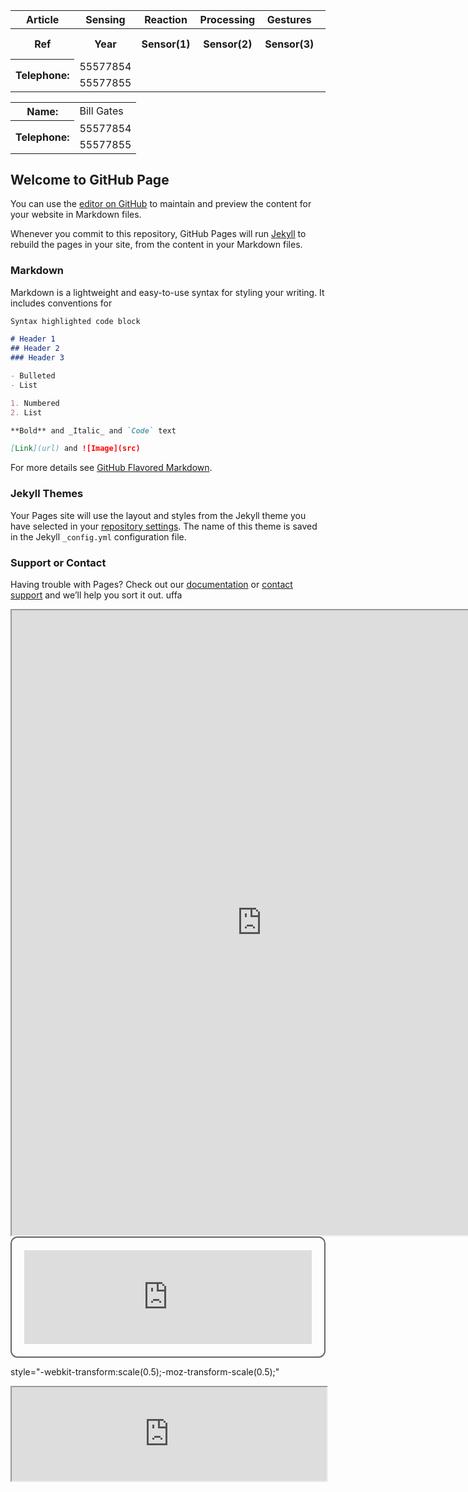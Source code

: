 <table style="width:100%">
  <tr>
    <th columnspan="2">Article</th>
    <th columnspan="3">Sensing</th>
    <th columnspan="1">Reaction</th>
    <th columnspan="2">Processing</th>
    <th columnspan="5">Gestures</th>
  </tr>
    
  <tr>
    <th>Ref</th>
    <th>Year</th>
    <th>Sensor(1)</th>
    <th>Sensor(2)</th>
    <th>Sensor(3)</th>
    <th></th>
    <th>Problem</th>
    <th>User Defined</th>
    <th>Size</th>
    <th>Effect</th>
    <th>Focus</th>
    <th>Spatial</th>
  </tr>
  <tr>
    <th rowspan="2">Telephone:</th>
    <td>55577854</td>
  </tr>
  <tr>
    <td>55577855</td>
  </tr>
</table>


<table style="width:100%">
  <tr>
    <th>Name:</th>
    <td>Bill Gates</td>
  </tr>
  <tr>
    <th rowspan="2">Telephone:</th>
    <td>55577854</td>
  </tr>
  <tr>
    <td>55577855</td>
  </tr>
</table>


## Welcome to GitHub Page

You can use the [editor on GitHub](https://github.com/ACarfi/GesturalInteractionSurvey/edit/master/index.md) to maintain and preview the content for your website in Markdown files.

Whenever you commit to this repository, GitHub Pages will run [Jekyll](https://jekyllrb.com/) to rebuild the pages in your site, from the content in your Markdown files.

### Markdown

Markdown is a lightweight and easy-to-use syntax for styling your writing. It includes conventions for

```markdown
Syntax highlighted code block

# Header 1
## Header 2
### Header 3

- Bulleted
- List

1. Numbered
2. List

**Bold** and _Italic_ and `Code` text

[Link](url) and ![Image](src)
```

For more details see [GitHub Flavored Markdown](https://guides.github.com/features/mastering-markdown/).

### Jekyll Themes

Your Pages site will use the layout and styles from the Jekyll theme you have selected in your [repository settings](https://github.com/ACarfi/GesturalInteractionSurvey/settings). The name of this theme is saved in the Jekyll `_config.yml` configuration file.

### Support or Contact

Having trouble with Pages? Check out our [documentation](https://help.github.com/categories/github-pages-basics/) or [contact support](https://github.com/contact) and we’ll help you sort it out.
uffa
<iframe src="https://docs.google.com/spreadsheets/d/e/2PACX-1vTJar69jP8wZutbZfNQDADHKzcNvaL3X-m3k8Q8l4QiDlx-shkRMAao35zD_-roTRwETO2--YhW2NRn/pubhtml?gid=0&amp;single=true&amp;widget=true&amp;headers=false" height="1000" width="800"></iframe>

<div style="border:2px solid #666; border-radius:11px; padding:20px;">

<iframe id="form-iframe" src="https://docs.google.com/spreadsheets/d/e/2PACX-1vTJar69jP8wZutbZfNQDADHKzcNvaL3X-m3k8Q8l4QiDlx-shkRMAao35zD_-roTRwETO2--YhW2NRn/pubhtml?gid=0&amp;single=true&amp;widget=true&amp;headers=false" style="margin:0; width:100%; height:150px; border:none; overflow:hidden;" scrolling="no" onload="AdjustIframeHeightOnLoad()"></iframe>

<script type="text/javascript">
function AdjustIframeHeightOnLoad() { document.getElementById("form-iframe").style.height = document.getElementById("form-iframe").contentWindow.document.body.scrollHeight + "px"; }
function AdjustIframeHeight(i) { document.getElementById("form-iframe").style.height = parseInt(i) + "px"; }
</script>

</div>


style="-webkit-transform:scale(0.5);-moz-transform-scale(0.5);"


<iframe src="https://docs.google.com/spreadsheets/d/e/2PACX-1vTJar69jP8wZutbZfNQDADHKzcNvaL3X-m3k8Q8l4QiDlx-shkRMAao35zD_-roTRwETO2--YhW2NRn/pubhtml?gid=0&amp;single=true&amp;widget=false&amp;headers=false;chrome=false" width="100%" class="myIframe" >
<p>Hi SOF</p>
</iframe>

<script type="text/javascript" language="javascript"> 
$('.myIframe').css('height', $(window).height()+'px');
</script>
